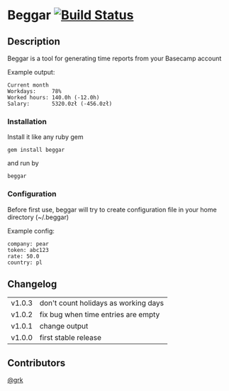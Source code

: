 # Beggar [![Build Status](https://semaphoreci.com/api/v1/bkzl/beggar/branches/master/shields_badge.svg)](https://semaphoreci.com/bkzl/beggar)

## Description

Beggar is a tool for generating time reports from your Basecamp account

Example output:

    Current month
    Workdays:     78%
    Worked hours: 140.0h (-12.0h)
    Salary:       5320.0zł (-456.0zł)

### Installation

Install it like any ruby gem

    gem install beggar

and run by

    beggar

### Configuration

Before first use, beggar will try to create configuration file in your home directory (~/.beggar)

Example config:

    company: pear
    token: abc123
    rate: 50.0
    country: pl

## Changelog

<table>
    <tr>
        <td>v1.0.3</td><td>don't count holidays as working days</td>
    </tr>
    <tr>
        <td>v1.0.2</td><td>fix bug when time entries are empty</td>
    </tr>
    <tr>
        <td>v1.0.1</td><td>change output</td>
    </tr>
    <tr>
        <td>v1.0.0</td><td>first stable release</td>
    </tr>
</table>

## Contributors

[@grk](https://github.com/grk)
